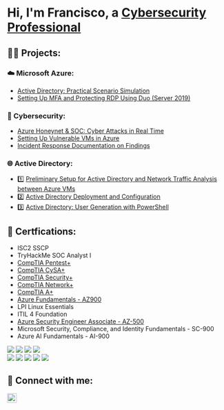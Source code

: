 <h1>Hi, I'm Francisco, a <a href="https://linkedin.com/in/franciscovfonseca">Cybersecurity Professional</a></h1>

<h2>👨‍💻 Projects:</h2>
<h3>☁️ Microsoft Azure:</h3>

- [Active Directory: Practical Scenario Simulation](https://github.com/franciscovfonseca/Active-Directory-Practical-Scenario-Simulation/blob/main/README.md)
- [Setting Up MFA and Protecting RDP Using Duo (Server 2019)](https://github.com/franciscovfonseca/Setting-Up-MFA-and-Protecting-RDP/blob/main/README.md)

<h3>🔐 Cybersecurity:</h3>

- [Azure Honeynet & SOC: Cyber Attacks in Real Time](https://github.com/franciscovfonseca/Azure-Honey-Net-SOC/blob/main/README.md)
- [Setting Up Vulnerable VMs in Azure](https://github.com/franciscovfonseca/Setting-Up-Vulnerable-VMs-in-Azure/blob/main/README.md)
- [Incident Response Documentation on Findings](https://github.com/franciscovfonseca/Azure-Incident-Response/blob/main/README.md)

<h3>🌐 Active Directory:</h3>

- 1️⃣ [Preliminary Setup for Active Directory and Network Traffic Analysis between Azure VMs](https://github.com/franciscovfonseca/Active-Directory-and-Azure-Setup/blob/main/README.md)
- 2️⃣ [Active Directory Deployment and Configuration](https://github.com/franciscovfonseca/Active-Directory-Deployment-and-Configuration/blob/main/README.md)
- 3️⃣ [Active Directory: User Generation with PowerShell](https://github.com/franciscovfonseca/Active-Directory-User-Generation/blob/main/README.md)
  
<h2>🏅 Certfications:</h2>

  - ISC2 SSCP
  - TryHackMe SOC Analyst I
  - [CompTIA Pentest+](https://www.credly.com/badges/490e8b3b-d8bf-4c83-91e5-dbea7e50f84f/public_url)
  - [CompTIA CySA+](https://www.credly.com/badges/0943de12-761a-45fb-9262-33a020077973/public_url)
  - [CompTIA Security+](https://www.credly.com/badges/b63222e6-829e-4d65-91b1-771a509b8771/public_url)
  - [CompTIA Network+](https://www.credly.com/badges/82f685bf-6c82-4a99-bc7b-a7d4a5494e62/public_url)
  - [CompTIA A+](https://www.credly.com/badges/00f78f43-9de9-45cc-90f5-11dfb1184096/public_url)
  - [Azure Fundamentals - AZ900](https://www.credly.com/badges/ea1e9942-a8cf-4fa1-b867-85389822aa97/public_url)
  - LPI Linux Essentials
  - ITIL 4 Foundation
  - [Azure Security Engineer Associate - AZ-500](https://www.credly.com/badges/ea1e9942-a8cf-4fa1-b867-85389822aa97/public_url)
  - Microsoft Security, Compliance, and Identity Fundamentals - SC-900
  - Azure AI Fundamentals - AI-900


<div>
<img src="https://img.shields.io/badge/-AZ--500-0078D4?&style=for-the-badge&logo=Microsoft&logoColor=white" />
<img src="https://img.shields.io/badge/-SC--900-00599C?&style=for-the-badge&logo=Microsoft&logoColor=white" />
<img src="https://img.shields.io/badge/-AI--900-ffffff?&style=for-the-badge&logo=Microsoft&logoColor=0078D4" />
<img src="https://img.shields.io/badge/-AI--900-00A4EF?&style=for-the-badge&logo=Microsoft&logoColor=white" />
<div> 
<div>
<img src="https://img.shields.io/badge/-Security%2B-FF0000?&style=for-the-badge&logo=CompTIA&logoColor=white" />
<img src="https://img.shields.io/badge/-Network%2B-007ACC?&style=for-the-badge&logo=CompTIA&logoColor=white" />
<img src="https://img.shields.io/badge/-A%2B-4D4D4D?&style=for-the-badge&logo=CompTIA&logoColor=white" />
<img src="https://img.shields.io/badge/-CDSA-006400?&style=for-the-badge&logoColor=white" />
<img src="https://img.shields.io/badge/-CCD-000080?&style=for-the-badge&logoColor=white" />
</div>

<h2> 🤳 Connect with me:</h2>

[<img align="left" alt="JoshMadakor | LinkedIn" width="22px" src="https://cdn.jsdelivr.net/npm/simple-icons@v3/icons/linkedin.svg" />][linkedin]

[linkedin]: https://linkedin.com/in/franciscovfonseca
